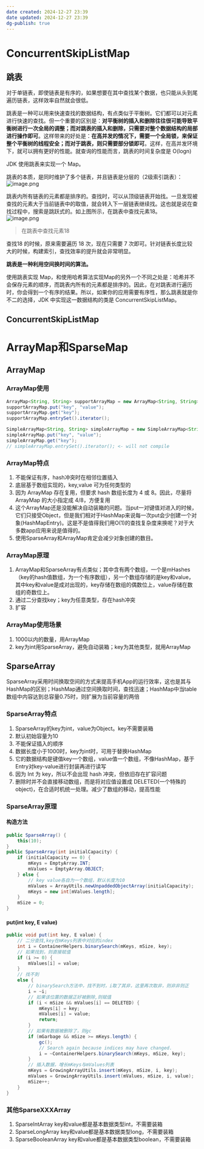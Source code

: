 ```yaml
---
date created: 2024-12-27 23:39
date updated: 2024-12-27 23:39
dg-publish: true
---
```


# ConcurrentSkipListMap

## 跳表

对于单链表，即使链表是有序的，如果想要在其中查找某个数据，也只能从头到尾遍历链表，这样效率自然就会很低。

跳表是一种可以用来快速查找的数据结构，有点类似于平衡树。它们都可以对元素进行快速的查找。但一个重要的区别是：**对平衡树的插入和删除往往很可能导致平衡树进行一次全局的调整；而对跳表的插入和删除，只需要对整个数据结构的局部进行操作即可**。这样带来的好处是：**在高并发的情况下，需要一个全局锁，来保证整个平衡树的线程安全；而对于跳表，则只需要部分锁即可**。这样，在高并发环境下，就可以拥有更好的性能。就查询的性能而言，跳表的时间复杂度是 O(logn)

JDK 使用跳表来实现一个 Map。

跳表的本质，是同时维护了多个链表，并且链表是分层的（2级索引跳表）：
![image.png](https://cdn.nlark.com/yuque/0/2023/png/694278/1687480455934-10b279a7-9e2d-4d48-9890-88e9f5681574.png#averageHue=%23eee4d6&clientId=u6df1d270-c260-4&from=paste&height=468&id=u02be2fe1&originHeight=702&originWidth=1288&originalType=binary&ratio=1.5&rotation=0&showTitle=false&size=290130&status=done&style=none&taskId=ufc0cbf1c-1572-468b-8479-4b6fa77bf56&title=&width=858.6666666666666)

跳表内所有链表的元素都是排序的。查找时，可以从顶级链表开始找。一旦发现被查找的元素大于当前链表中的取值，就会转入下一层链表继续找。这也就是说在查找过程中，搜索是跳跃式的。如上图所示，在跳表中查找元素18。<br>![image.png](https://cdn.nlark.com/yuque/0/2023/png/694278/1687480468109-4e948237-8c9a-4a6e-b3da-5b1749bb0d25.png#averageHue=%23ede3d4&clientId=u6df1d270-c260-4&from=paste&height=459&id=ud1aea698&originHeight=689&originWidth=1275&originalType=binary&ratio=1.5&rotation=0&showTitle=false&size=392229&status=done&style=none&taskId=u023b1498-092a-4eb6-9eee-e657c263f48&title=&width=850)

> 在跳表中查找元素18

查找18 的时候，原来需要遍历 18 次，现在只需要 7 次即可。针对链表长度比较大的时候，构建索引，查找效率的提升就会非常明显。

**跳表是一种利用空间换时间的算法。**

使用跳表实现 Map，和使用哈希算法实现Map的另外一个不同之处是：哈希并不会保存元素的顺序，而跳表内所有的元素都是排序的。因此，在对跳表进行遍历时，你会得到一个有序的结果。所以，如果你的应用需要有序性，那么跳表就是你不二的选择，JDK 中实现这一数据结构的类是 ConcurrentSkipListMap。

## ConcurrentSkipListMap

# ArrayMap和SparseMap

## ArrayMap

### ArrayMap使用

```java
ArrayMap<String, String> supportArrayMap = new ArrayMap<String, String>(16);
supportArrayMap.put("key", "value");
supportArrayMap.get("key");
supportArrayMap.entrySet().iterator();

SimpleArrayMap<String, String> simpleArrayMap = new SimpleArrayMap<String, String>(16);
simpleArrayMap.put("key", "value");
simpleArrayMap.get("key");
// simpleArrayMap.entrySet().iterator(); <- will not compile
```

### ArrayMap特点

1. 不能保证有序，hash冲突时在相邻位置插入
2. 底层基于数组实现的，key,value 可为任何类型的
3. 因为 ArrayMap 存在复用，但要求 hash 数组长度为 4 或 8。因此，尽量将 ArrayMap 的大小指定成 4/8，方便复用
4. 这个ArrayMap还是没能解决自动装箱的问题。当put一对键值对进入的时候，它们只接受Object，但是我们相对于HashMap来说每一次put会少创建一个对象(HashMapEntry)。这是不是值得我们用O(1)的查找复杂度来换呢？对于大多数app应用来说是值得的。
5. 使用SparseArray和ArrayMap肯定会减少对象创建的数目。

### ArrayMap原理

1. ArrayMap和SparseArray有点类似；其中含有两个数组，一个是mHashes（key的hash值数组，为一个有序数组），另一个数组存储的是key和value，其中key和value是成对出现的，key存储在数组的偶数位上，value存储在数组的奇数位上。
2. 通过二分查找key；key为任意类型，存在hash冲突
3. 扩容

### ArrayMap使用场景

1. 1000以内的数量，用ArrayMap
2. key为int用SparseArray，避免自动装箱；key为其他类型，就用ArrayMap

## SparseArray

SparseArray采用时间换取空间的方式来提高手机App的运行效率，这也是其与HashMap的区别；HashMap通过空间换取时间，查找迅速；HashMap中当table数组中内容达到总容量0.75时，则扩展为当前容量的两倍

### SparseArray特点

1. SparseArray的key为int，value为Object。key不需要装箱
2. 默认初始容量为10
3. 不能保证插入的顺序
4. 数据长度小于1000时，key为int时，可用于替换HashMap
5. 它的数据结构是键值key一个数组，value值一个数组，不像HashMap，基于Entry对key-value进行封装再进行读写
6. 因为 Int 为 key，所以不会出现 hash 冲突，但依旧存在扩容问题
7. 删除时并不会直接移动数组，而是将对应值设置成 DELETED(一个特殊的 object)，在合适时机统一处理。减少了数组的移动，提高性能

### SparseArray原理

#### 构造方法

```java
public SparseArray() {
    this(10);
}
public SparseArray(int initialCapacity) {
    if (initialCapacity == 0) {
        mKeys = EmptyArray.INT;
        mValues = EmptyArray.OBJECT;
    } else {
        // key value各自为一个数组，默认长度为10
        mValues = ArrayUtils.newUnpaddedObjectArray(initialCapacity);
        mKeys = new int[mValues.length];
    }
    mSize = 0;
}
```

#### put(int key, E value)

```java
public void put(int key, E value) {
	// 二分查找,key在mKeys列表中对应的index
    int i = ContainerHelpers.binarySearch(mKeys, mSize, key);
    // 如果找到，则直接赋值
    if (i >= 0) {
        mValues[i] = value;
    } 
    // 找不到
    else {
        // binarySearch方法中，找不到时，i取了其非，这里再次取非，则非非则正
        i = ~i;
        // 如果该位置的数据正好被删除,则赋值
        if (i < mSize && mValues[i] == DELETED) {
            mKeys[i] = key;
            mValues[i] = value;
            return;
        }
        // 如果有数据被删除了，则gc
        if (mGarbage && mSize >= mKeys.length) {
            gc();
            // Search again because indices may have changed.
            i = ~ContainerHelpers.binarySearch(mKeys, mSize, key);
        }
        // 插入数据，增长mKeys与mValues列表
        mKeys = GrowingArrayUtils.insert(mKeys, mSize, i, key);
        mValues = GrowingArrayUtils.insert(mValues, mSize, i, value);
        mSize++;
    }
}
```

### 其他SparseXXXArray

1. SparseIntArray key和value都是基本数据类型int，不需要装箱
2. SparseLongArray key和value都是基本数据类型long，不需要装箱
3. SparseBooleanArray key和value都是基本数据类型boolean，不需要装箱
